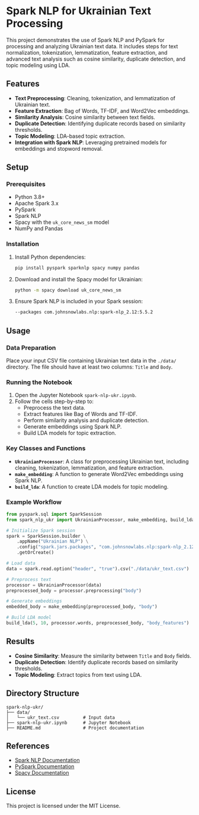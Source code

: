 # Spark NLP for Ukrainian Text Processing

This project demonstrates the use of Spark NLP and PySpark for processing and analyzing Ukrainian text data. It includes steps for text normalization, tokenization, lemmatization, feature extraction, and advanced text analysis such as cosine similarity, duplicate detection, and topic modeling using LDA.

## Features

- **Text Preprocessing**: Cleaning, tokenization, and lemmatization of Ukrainian text.
- **Feature Extraction**: Bag of Words, TF-IDF, and Word2Vec embeddings.
- **Similarity Analysis**: Cosine similarity between text fields.
- **Duplicate Detection**: Identifying duplicate records based on similarity thresholds.
- **Topic Modeling**: LDA-based topic extraction.
- **Integration with Spark NLP**: Leveraging pretrained models for embeddings and stopword removal.

## Setup

### Prerequisites

- Python 3.8+
- Apache Spark 3.x
- PySpark
- Spark NLP
- Spacy with the `uk_core_news_sm` model
- NumPy and Pandas

### Installation

1. Install Python dependencies:
   ```bash
   pip install pyspark sparknlp spacy numpy pandas
   ```

2. Download and install the Spacy model for Ukrainian:
   ```bash
   python -m spacy download uk_core_news_sm
   ```

3. Ensure Spark NLP is included in your Spark session:
   ```bash
   --packages com.johnsnowlabs.nlp:spark-nlp_2.12:5.5.2
   ```

## Usage

### Data Preparation

Place your input CSV file containing Ukrainian text data in the `./data/` directory. The file should have at least two columns: `Title` and `Body`.

### Running the Notebook

1. Open the Jupyter Notebook `spark-nlp-ukr.ipynb`.
2. Follow the cells step-by-step to:
   - Preprocess the text data.
   - Extract features like Bag of Words and TF-IDF.
   - Perform similarity analysis and duplicate detection.
   - Generate embeddings using Spark NLP.
   - Build LDA models for topic extraction.

### Key Classes and Functions

- **`UkrainianProcessor`**: A class for preprocessing Ukrainian text, including cleaning, tokenization, lemmatization, and feature extraction.
- **`make_embedding`**: A function to generate Word2Vec embeddings using Spark NLP.
- **`build_lda`**: A function to create LDA models for topic modeling.

### Example Workflow

```python
from pyspark.sql import SparkSession
from spark_nlp_ukr import UkrainianProcessor, make_embedding, build_lda

# Initialize Spark session
spark = SparkSession.builder \
    .appName("Ukrainian NLP") \
    .config("spark.jars.packages", "com.johnsnowlabs.nlp:spark-nlp_2.12:5.5.2") \
    .getOrCreate()

# Load data
data = spark.read.option("header", "true").csv("./data/ukr_text.csv")

# Preprocess text
processor = UkrainianProcessor(data)
preprocessed_body = processor.preprocessing("body")

# Generate embeddings
embedded_body = make_embedding(preprocessed_body, "body")

# Build LDA model
build_lda(5, 10, processor.words, preprocessed_body, "body_features")
```

## Results

- **Cosine Similarity**: Measure the similarity between `Title` and `Body` fields.
- **Duplicate Detection**: Identify duplicate records based on similarity thresholds.
- **Topic Modeling**: Extract topics from text using LDA.

## Directory Structure

```
spark-nlp-ukr/
├── data/
│   └── ukr_text.csv         # Input data
├── spark-nlp-ukr.ipynb      # Jupyter Notebook
├── README.md                # Project documentation
```

## References

- [Spark NLP Documentation](https://nlp.johnsnowlabs.com/)
- [PySpark Documentation](https://spark.apache.org/docs/latest/api/python/)
- [Spacy Documentation](https://spacy.io/)

## License

This project is licensed under the MIT License.
